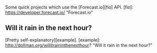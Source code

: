 Some quick projects which use the [Forecast.io][fio] API.
[fio]: https://developer.forecast.io/ "Forecast.io"

## Will it rain in the next hour?
[Pretty self-explanatory][example].
[example]: http://dollman.org/willitraininthenexthour? "Will it rain in the next hour?"
